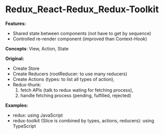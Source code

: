 # Redux_React-Redux_Redux-Toolkit
**Features:**
+ Shared state between components (not have to get by sequence)</br>
+ Controlled re-render component (improved than Context-Hook)</br>

**Concepts**: View, Action, State
  
**Original:** 
+ Create Store
+ Create Reducers (rootReducer: to use many reducers)
+ Create Actions (types: to list all types of action), 
+ Redux-thunk: 
  1. fetch APIs (talk to redux wating for fetching process),
  2. handle fetching process (pending, fulfilled, rejected)
        
**Examples:**
+ redux: using JavaScript</br>
+ redux-toolkit (Slice is combined by types, actions, reducers): using TypeScript
